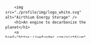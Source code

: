 <svg fill="none" viewBox="0 0 300 120" width="300" height="120" xmlns="http://www.w3.org/2000/svg">
    <foreignObject width="100%" height="100%">
        <div xmlns="http://www.w3.org/1999/xhtml">

        <img src="./profile/img/logo_white.svg" alt="Airthium Energy Storage" />
        <h1>An engine to decarbonize the planet</h1>
        <a href="https://wefunder.com/airthium" target="_blank">Invest now</a>
        
        </div>
    </foreignObject>
</svg>